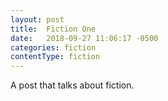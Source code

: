 ```yaml
---
layout: post
title:  Fiction One
date:   2018-09-27 11:06:17 -0500
categories: fiction
contentType: fiction
---
```


A post that talks about fiction.